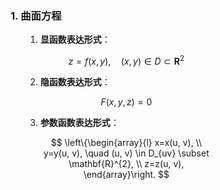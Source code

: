<div style="float: left; width: 64%; padding: 1%;">

### 1. 曲面方程

<ul>

1. **显函数表达形式**：

   $$
   z=f(x, y), \quad (x, y) \in D \subset \mathbf{R}^{2}
   $$

2. **隐函数表达形式**：

   $$
   F(x, y, z)=0
   $$

3. **参数函数表达形式**：

   $$
   \left\{\begin{array}{l}
   x=x(u, v), \\
   y=y(u, v), \quad (u, v) \in D_{uv} \subset \mathbf{R}^{2}, \\
   z=z(u, v),
   \end{array}\right.
   $$

</ul>
</div>
<div style="float: right; width: 26%; padding: 1%;">

</div>
<div style="clear: both;"></div>
